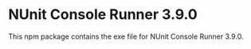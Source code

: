 # NUnit Console Runner 3.9.0

This npm package contains the exe file for NUnit Console Runner 3.9.0.